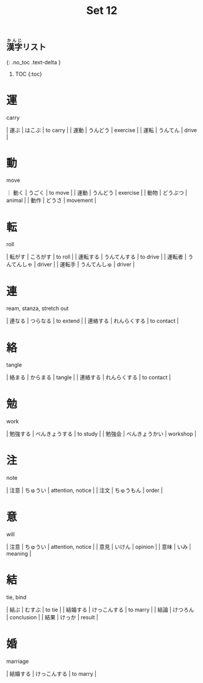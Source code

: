 ﻿---
layout: default
title: Set 12
parent: N4 Kanji List
grand_parent: <ruby>漢字<rt>かんじ</rt></ruby> Kanji
nav_order: 12
---

## <ruby>漢字<rt>かんじ</rt></ruby>リスト
{: .no_toc .text-delta }

1. TOC
{:toc}

# 運
carry

| 運ぶ | はこぶ | to carry |
| 運動 | うんどう | exercise |
| 運転 | うんてん | drive |

# 動
move

｜ 動く | うごく | to move |
| 運動 | うんどう | exercise |
| 動物 | どうぶつ | animal |
| 動作 | どうさ | movement |

# 転
roll

| 転がす | ころがす | to roll |
| 運転する | うんてんする | to drive |
| 運転者 | うんてんしゃ | driver |
| 運転手 | うんてんしゅ | driver |

# 連
ream, stanza, stretch out

| 連なる | つらなる | to extend |
| 連絡する | れんらくする | to contact |

# 絡
tangle

| 絡まる | からまる | tangle |
| 連絡する | れんらくする | to contact |

# 勉
work

| 勉強する | べんきょうする | to study |
| 勉強会 | べんきょうかい | workshop |

# 注
note

| 注意 | ちゅうい | attention, notice |
| 注文 | ちゅうもん | order |

# 意
will

| 注意 | ちゅうい | attention, notice |
| 意見 | いけん | opinion |
| 意味 | いみ | meaning |

# 結
tie, bind

| 結ぶ | むすぶ | to tie |
| 結婚する | けっこんする | to marry |
| 結論 | けつろん | conclusion |
| 結果 | けっか | result |

# 婚
marriage

| 結婚する | けっこんする | to marry |
